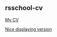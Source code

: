 ## rsschool-cv ##

[My CV](https://natalycoding.github.io/rsschool-cv/cv.md)

[Nice displaying version](https://github.com/NatalyCoding/rsschool-cv/blob/gh-pages/cv.md)
